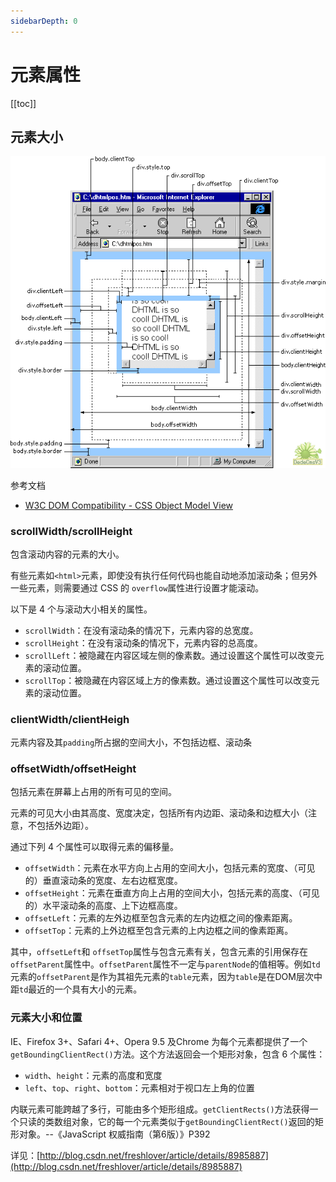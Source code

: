 ```yaml
---
sidebarDepth: 0
---
```


# 元素属性

[[toc]]

## 元素大小

![元素大小](./element-size.gif)

参考文档

- [W3C DOM Compatibility - CSS Object Model View](https://www.quirksmode.org/dom/w3c_cssom.html)

### scrollWidth/scrollHeight

包含滚动内容的元素的大小。

有些元素如`<html>`元素，即使没有执行任何代码也能自动地添加滚动条；但另外一些元素，则需要通过 CSS 的
`overflow`属性进行设置才能滚动。

以下是 4 个与滚动大小相关的属性。

- `scrollWidth`：在没有滚动条的情况下，元素内容的总宽度。
- `scrollHeight`：在没有滚动条的情况下，元素内容的总高度。
- `scrollLeft`：被隐藏在内容区域左侧的像素数。通过设置这个属性可以改变元素的滚动位置。
- `scrollTop`：被隐藏在内容区域上方的像素数。通过设置这个属性可以改变元素的滚动位置。

### clientWidth/clientHeigh

元素内容及其`padding`所占据的空间大小，不包括边框、滚动条

### offsetWidth/offsetHeight

包括元素在屏幕上占用的所有可见的空间。

元素的可见大小由其高度、宽度决定，包括所有内边距、滚动条和边框大小（注意，不包括外边距）。

通过下列 4 个属性可以取得元素的偏移量。

- `offsetWidth`：元素在水平方向上占用的空间大小，包括元素的宽度、（可见的）垂直滚动条的宽度、左右边框宽度。
- `offsetHeight`：元素在垂直方向上占用的空间大小，包括元素的高度、（可见的）水平滚动条的高度、上下边框高度。
- `offsetLeft`：元素的左外边框至包含元素的左内边框之间的像素距离。
- `offsetTop`：元素的上外边框至包含元素的上内边框之间的像素距离。

其中，`offsetLeft`和 `offsetTop`属性与包含元素有关，包含元素的引用保存在`offsetParent`属性中。`offsetParent`属性不一定与`parentNode`的值相等。例如`td`元素的`offsetParent`是作为其祖先元素的`table`元素，因为`table`是在DOM层次中距`td`最近的一个具有大小的元素。

### 元素大小和位置

IE、Firefox 3+、Safari 4+、Opera 9.5 及Chrome 为每个元素都提供了一个`getBoundingClientRect()`方法。这个方法返回会一个矩形对象，包含 6 个属性：

- `width`、`height`：元素的高度和宽度
- `left`、`top`、`right`、`bottom`：元素相对于视口左上角的位置

内联元素可能跨越了多行，可能由多个矩形组成。`getClientRects()`方法获得一个只读的类数组对象，它的每一个元素类似于`getBoundingClientRect()`返回的矩形对象。--《JavaScript 权威指南（第6版）》P392

详见：[http://blog.csdn.net/freshlover/article/details/8985887](http://blog.csdn.net/freshlover/article/details/8985887)
